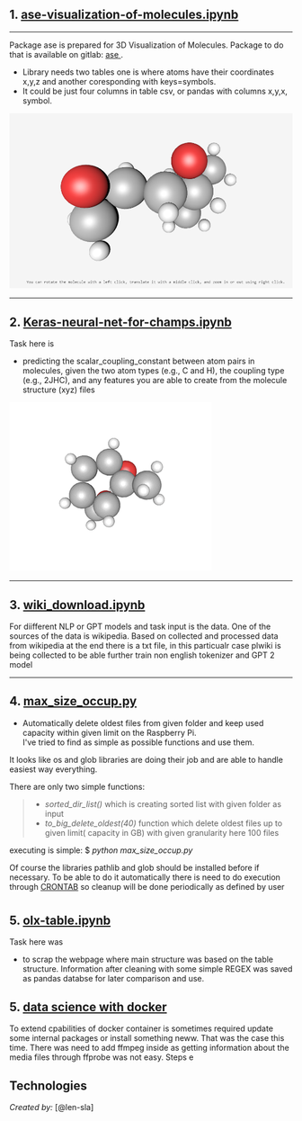 

## 1.  [ase-visualization-of-molecules.ipynb](ase-visualization-of-molecules.ipynb)
---
Package ase is prepared for 3D Visualization of Molecules. Package to do that is available on gitlab: [ase ](https://gitlab.com/ase/ase).

* Library needs two tables one is where atoms have their coordinates x,y,z and another coresponding with keys=symbols.
* It could be just four columns in table csv, or pandas with columns x,y,x, symbol.

![Mole ](mole.PNG)
 



---
## 2.  [Keras-neural-net-for-champs.ipynb ](Keras-neural-net-for-champs.ipynb)


Task here is 
*  predicting the scalar_coupling_constant between atom pairs in molecules, given the two atom types (e.g., C and H),
 the coupling type (e.g., 2JHC), and any features you are able to create from the molecule structure (xyz) files


![Molecules ](rotating.gif)

---


## 3.  [wiki_download.ipynb ](wiki_download.ipynb)


For diifferent NLP or GPT models and task input is the data.
One of the sources of the data is wikipedia. Based on collected and processed data from wikipedia at the end there is a txt file,
in  this particualr case plwiki is being collected to be able further train non english tokenizer and GPT 2 model

---
## 4.  [max_size_occup.py ](max_size_occup.py)

* Automatically  delete oldest files from given folder and keep used capacity within given limit
on the   Raspberry Pi.  
I've  tried to find as simple as possible  functions and use them.
   
It looks like os and glob libraries are doing their job and are able to handle easiest way everything.   
   
There are only two simple functions:
>* _sorted_dir_list()_    which is creating sorted list with given folder as input
>* _to_big_delete_oldest(40)_   function which  delete oldest files up to given limit( capacity in GB) with given granularity here 100 files  

executing is simple:   $ _python max_size_occup.py_


  
  Of course the libraries pathlib and glob should be installed before if necessary. To be able to do it automatically there is need  to do  execution through 
[CRONTAB](https://linuxhandbook.com/crontab/) so cleanup will be done periodically as defined by user 
#

## 5.  [olx-table.ipynb ](olx-table.ipynb)


Task here was 
*   to scrap the webpage  where main structure was based on the table structure.
Information after cleaning with some simple REGEX was saved  as pandas databse for later comparison and use.

## 5.  [data science  with docker](aa.jpg)
To extend cpabilities of docker container is sometimes required update some internal packages or install something neww.
That was the case this time. There was need to add ffmpeg inside as getting information about the media files through ffprobe 
was not easy.
Steps e


## Technologies

_Created by:_ [@len-sla]

